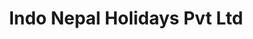 ---
title: "Indo Nepal Holidays Pvt Ltd"
url: /mumbai/indo-nepal-holidays-pvt-ltd/
shop: Reisebüro
---